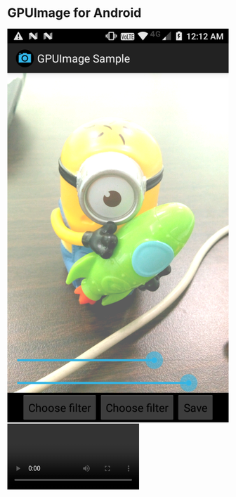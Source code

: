 # GPUImage for Android

![alt tag](https://github.com/Sach16/gpuimage/blob/master/device-2017-08-18-001249.png)
![[Alt video](https://github.com/Sach16/gpuimage/blob/master/device-2017-08-18-001249.png)](https://github.com/Sach16/gpuimage/blob/master/device-2017-08-17-000809.mp4)
